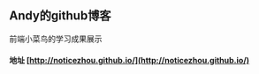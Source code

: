 ## Andy的github博客
前端小菜鸟的学习成果展示
#### 地址 [http://noticezhou.github.io/](http://noticezhou.github.io/)

